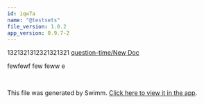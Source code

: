 ```yaml
---
id: iqw7a
name: "@testsets"
file_version: 1.0.2
app_version: 0.9.7-2
---
```


1321321312321321321 [question-time/New Doc](https://swimm-web-app.web.app/repos/U0sVB7lC9at5XPOW1TBW/docs/h2hypcQMACn2kfjyzxI3)

fewfewf few feww e




<br/>

This file was generated by Swimm. [Click here to view it in the app](https://swimm-web-app.web.app/repos/Z2l0aHViJTNBJTNBc3ItZXh0ZW5zaW9uJTNBJTNBZG91ZWs=/docs/iqw7a).